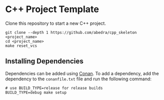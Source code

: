 # C++ Project Template

Clone this repository to start a new C++ project.

```shell
git clone --depth 1 https://github.com/abedra/cpp_skeleton <project_name>
cd <project_name>
make reset_vcs
```

## Installing Dependencies

Dependencies can be added using [Conan](https://conan.io/). To add a dependency,
add the dependency to the `conanfile.txt` file and run the following command:

```shell
# use BUILD_TYPE=release for release builds
BUILD_TYPE=debug make setup
```
